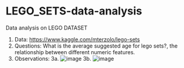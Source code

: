 # LEGO_SETS-data-analysis

Data analysis on LEGO DATASET
1.  Data: https://www.kaggle.com/mterzolo/lego-sets
1. Questions: What is the average suggested age for lego sets?, the relationship between different numeric features.
1. Observations:
    3a. ![image](https://user-images.githubusercontent.com/88727996/129223268-2a153f64-bcf8-4437-a8e0-154bc054d875.png)
    3b. ![image](https://user-images.githubusercontent.com/88727996/129222419-9203a6b1-0cdc-4428-bd8a-f213f1b2354c.png)


